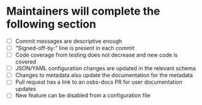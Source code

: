 # Maintainers will complete the following section

- [ ] Commit messages are descriptive enough
- [ ] "Signed-off-by:" line is present in each commit
- [ ] Code coverage from testing does not decrease and new code is covered
- [ ] JSON/YAML configuration changes are updated in the relevant schema
- [ ] Changes to metadata also update the documentation for the metadata
- [ ] Pull request has a link to an osbs-docs PR for user documentation updates
- [ ] New feature can be disabled from a configuration file
